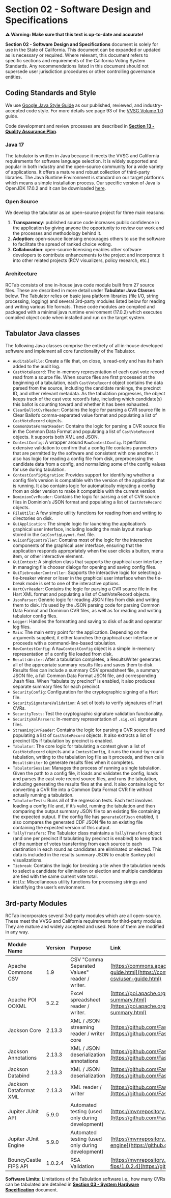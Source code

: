 # Section 02 - Software Design and Specifications

**⚠️ Warning: Make sure that this text is up-to-date and accurate!**

**Section 02 - Software Design and Specifications** document is solely for use in the State of California. This document
can be expanded or updated as is necessary or required. Where relevant, this document refers to specific sections and
requirements of the California Voting System Standards. Any recommendations listed in this document should not supersede
user jurisdiction procedures or other controlling governance entities.

## Coding Standards and Style

We use [Google Java Style Guide](https://google.github.io/styleguide/javaguide.html) as our published, reviewed, and
industry-accepted code style. For more details see page 93 of the [VVSG Volume 1.0](https://www.eac.gov/sites/default/files/eac_assets/1/28/VVSG.1.0_Volume_1.PDF)
guide.

Code development and review processes are described in
[**Section 13 - Quality Assurance Plan**](13_quality_assurance_plan.md).

### Java 17
The tabulator is written in Java because it meets the VVSG and California requirements for software language selection.
It is widely supported and popular in both industry and the open-source community for a wide variety of applications. It
offers a mature and robust collection of third-party libraries. The Java Runtime Environment is standard on our target
platforms which means a simple installation process. Our specific version of Java is OpenJDK 17.0.2 and it can be
downloaded [here](https://jdk.java.net/archive/).

### Open Source
We develop the tabulator as an open-source project for three main reasons:

1.  **Transparency**: published source code increases public confidence in the application by giving anyone the
    opportunity to review our work and the processes and methodology behind it.
2.  **Adoption**: open-source licensing encourages others to use the software to facilitate the spread of ranked choice 
    voting.
3.  **Collaboration**: open-source licensing enables other software developers to contribute enhancements to the project
    and incorporate it into other related projects (RCV visualizers, policy research, etc.)

### Architecture
RCTab consists of one in-house java code module built from 27 source files. These are described in more detail under
**Tabulator Java Classes** below. The Tabulator relies on basic java platform libraries (file I/O, string processing,
logging) and several 3rd-party modules listed below for reading and writing various file formats. These code modules are
compiled and packaged with a minimal java runtime environment (17.0.2) which executes compiled object code when
installed and run on the target system.

## Tabulator Java classes
The following Java classes comprise the entirety of all in-house developed software and implement all core functionality of the Tabulator.

-   `AuditableFile`: Create a file that, on close, is read-only and has its hash added to the audit log.
-   `CastVoteRecord`: The in-memory representation of each cast vote record read from a source file. When source files
    are first processed at the beginning of a tabulation, each `CastVoteRecord` object contains the data parsed from the
    source, including the candidate rankings, the precinct ID, and other relevant metadata. As the tabulation
    progresses, the object keeps track of the cast vote record’s fate, including which candidate(s) this ballot is
    counting toward and whether it has been exhausted.
-   `ClearBallotCvrReader`: Contains the logic for parsing a CVR source file in Clear Ballot’s comma-separated value
    format and populating a list of `CastVoteRecord` objects.
-   `CommonDataFormatReader`: Contains the logic for parsing a CVR source file in the Common Data Format and populating
    a list of `CastVoteRecord` objects. It supports both XML and JSON.
-   `ContestConfig`: A wrapper around `RawContestConfig`. It performs extensive validation to confirm that a config file
    contains parameters that are permitted by the software and consistent with one another. It also has logic for
    reading a config file from disk, preprocessing the candidate data from a config, and normalizing some of the config
    values for use during tabulation.
-   `ContestConfigMigration`: Provides support for identifying whether a config file’s version is compatible with the
    version of the application that is running. It also contains logic for automatically migrating a config from an
    older version to make it compatible with the current version.
-   `DominionCvrReader`: Contains the logic for parsing a set of CVR source files in Dominion’s JSON format and
    populating a list of `CastVoteRecord` objects.
-   `FileUtils`: A few simple utility functions for reading from and writing to directories on disk.
-   `GuiApplication`: The simple logic for launching the application’s graphical user interface, including loading the
    main layout markup stored in the `GuiConfigLayout.fxml` file.
-   `GuiConfigController`: Contains most of the logic for the interactive components of the graphical user interface,
    ensuring that the application responds appropriately when the user clicks a button, menu item, or other interactive
    element.
-   `GuiContext`: A singleton class that supports the graphical user interface in managing file chooser dialogs for
    opening and saving config files.
-   `GuiTiebreakerController`: Supports the interactive logic for selecting a tie-breaker winner or loser in the
    graphical user interface when the tie-break mode is set to one of the interactive options.
-   `HartCvrReader`: Contains the logic for parsing a CVR source file in the Hart XML format and populating a list of
    CastVoteRecord objects.
-   `JsonParser`: Generic logic for reading JSON files from disk and writing them to disk. It’s used by the JSON parsing
    code for parsing Common Data Format and Dominion CVR files, as well as for reading and writing tabulator config
    files.
-   `Logger`: Handles the formatting and saving to disk of audit and operator log files.
-   `Main`: The main entry point for the application. Depending on the arguments supplied, it either launches the
    graphical user interface or proceeds with a command-line-based tabulation.
-   `RawContestConfig`: A `RawContestConfig` object is a simple in-memory representation of a config file loaded from
    disk.
-   `ResultsWriter`: After a tabulation completes, a ResultsWriter generates all of the appropriate summary results
    files and saves them to disk. Results files can include a summary CSV spreadsheet file, a summary JSON file, a full
    Common Data Format JSON file, and corresponding .hash files. When “tabulate by precinct” is enabled, it also
    produces separate summary files for each precinct.
-   `SecurityConfig`: Configuration for the cryptographic signing of a Hart file.
-   `SecuritySignatureValidation`: A set of tools to verify signatures of Hart CVRs.
-   `SecurityTests`: Test the cryptographic signature validation functionality.
-   `SecurityXmlParsers`: In-memory representation of `.sig.xml` signature files.
-   `StreamingCvrReader`: Contains the logic for parsing a CVR source file and populating a list of `CastVoteRecord`
    objects. It also extracts a list of precinct IDs if tabulation by precinct is enabled.
-   `Tabulator`: The core logic for tabulating a contest given a list of `CastVoteRecord` objects and a `ContestConfig`,
    it runs the round-by-round tabulation, writing to the tabulation log file as it proceeds, and then calls
    `ResultsWriter` to generate results files when it completes.
-   `TabulatorSession`: Manages the process of running a single tabulation. Given the path to a config file, it loads
    and validates the config, loads and parses the cast vote record source files, and runs the tabulation, including
    generating the results files at the end. It also contains logic for converting a CVR file into a Common Data Format
    CVR file without actually running a tabulation.
-   `TabulatorTests`: Runs all of the regression tests. Each test involves loading a config file and, if it’s valid,
    running the tabulation and then comparing the output summary JSON file to an existing file containing the expected
    output. If the config file has `generateCdfJson` enabled, it also compares the generated CDF JSON file to an
    existing file containing the expected version of this output.
-   `TallyTransfers`: The Tabulator class maintains a `TallyTransfers` object (and one per precinct if tabulating by
    precinct is enabled) to keep track of the number of votes transferring from each source to each destination in each
    round as candidates are eliminated or elected. This data is included in the results summary JSON to enable Sankey
    plot visualizations.
-   `Tiebreak`: Contains the logic for breaking a tie when the tabulation needs to select a candidate for elimination or
    election and multiple candidates are tied with the same current vote total.
-   `Utils`: Miscellaneous utility functions for processing strings and identifying the user’s environment.

## 3rd-party Modules
RCTab incorporates several 3rd-party modules which are all open-source. These meet the VVSG and California requirements
for third-party modules. They are mature and widely accepted and used.  None of them are modified in any way.

| Module Name            | Version  | Purpose                                          | Link                                                                                                                                                         |
|:-----------------------|:---------|:-------------------------------------------------|:-------------------------------------------------------------------------------------------------------------------------------------------------------------|
| Apache Commons CSV     | 1.9      | CSV "Comma Separated Values" reader / writer.    | [https://commons.apache.org/proper/commons-csv/user-guide.html](https://commons.apache.org/proper/commons-csv/user-guide.html)                               |
| Apache POI OOXML       | 5.2.2    | Excel spreadsheet reader / writer.               | [https://poi.apache.org/apidocs/dev/org/apache/poi/ooxml/package-summary.html](https://poi.apache.org/apidocs/dev/org/apache/poi/ooxml/package-summary.html) |
| Jackson Core           | 2.13.3   | XML / JSON streaming reader / writer core        | [https://github.com/FasterXML/jackson-core](https://github.com/FasterXML/jackson-core)                                                                       |
| Jackson Annotations    | 2.13.3   | XML / JSON deserialization annotations           | [https://github.com/FasterXML/jackson-annotations](https://github.com/FasterXML/jackson-annotations)                                                         |
| Jackson Databind       | 2.13.3   | XML / JSON deserialization                       | [https://github.com/FasterXML/jackson-databind](https://github.com/FasterXML/jackson-databind)                                                               |
| Jackson Dataformat XML | 2.13.3   | XML reader / writer                              | [https://github.com/FasterXML/jackson-dataformat-xml](https://github.com/FasterXML/jackson-databind)                                                         |
| Jupiter JUnit API      | 5.9.0    | Automated testing (used only during development) | [https://mvnrepository.com/artifact/org.junit.jupiter/junit-jupiter-api](https://github.com/FasterXML/jackson-databind)                                      |
| Jupiter JUnit Engine   | 5.9.0    | Automated testing (used only during development) | [https://mvnrepository.com/artifact/org.junit.jupiter/junit-jupiter-engine](https://github.com/FasterXML/jackson-databind)                                   |
| BouncyCastle FIPS API  | 1.0.2.4  | RSA Validation                                   | [https://mvnrepository.com/artifact/org.bouncycastle/bc-fips/1.0.2.4](https://github.com/FasterXML/jackson-databind)                                         |

**Software Limits:**
Limitations of the Tabulation software i.e., how many CVRs can be tabulated are detailed in
[**Section 03 - System Hardware Specification**](03_system_hardware_specification.md) document. 
